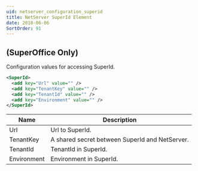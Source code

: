 ```yaml
---
uid: netserver_configuration_superid
title: NetServer SuperId Element
date: 2018-06-06
SortOrder: 91
---
```

## (SuperOffice Only)

Configuration values for accessing SuperId.

```xml
<SuperId>
  <add key="Url" value="" />
  <add key="TenantKey" value="" />
  <add key="TenantId" value="" />
  <add key="Environment" value="" />
</SuperId>
```

|Name|Description|
|------------|-|
|Url|Url to SuperId.|
|TenantKey|A shared secret between SuperId and NetServer.|
|TenantId|TenantId in SuperId.|
|Environment|Environment in SuperId.|
